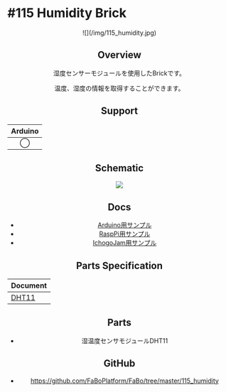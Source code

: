 # #115 Humidity Brick

<center>![](/img/115_humidity.jpg)
<!--COLORME-->

## Overview
湿度センサーモジュールを使用したBrickです。

温度、湿度の情報を取得することができます。

## Support
|Arduino|
|:--:|
|◯|

## Schematic
![](/img/115_humidity_sch.png)

## Docs

* [Arduino用サンプル](http://docs.fabo.io/fabo/arduino/brick_analog/115_brick_analog_humidity.html)
* [RaspPi用サンプル](http://docs.fabo.io/fabo/rasppi/brick_analog/115_brick_analog_humidity.html)
* [IchogoJam用サンプル](http://docs.fabo.io/fabo/ichigojam/brick_analog/115_brick_analog_humidity.html)

## Parts Specification
| Document |
|:--|
| [DHT11](http://akizukidenshi.com/catalog/g/gM-07003/) |

## Parts
- 湿温度センサモジュールDHT11

## GitHub
- https://github.com/FaBoPlatform/FaBo/tree/master/115_humidity
